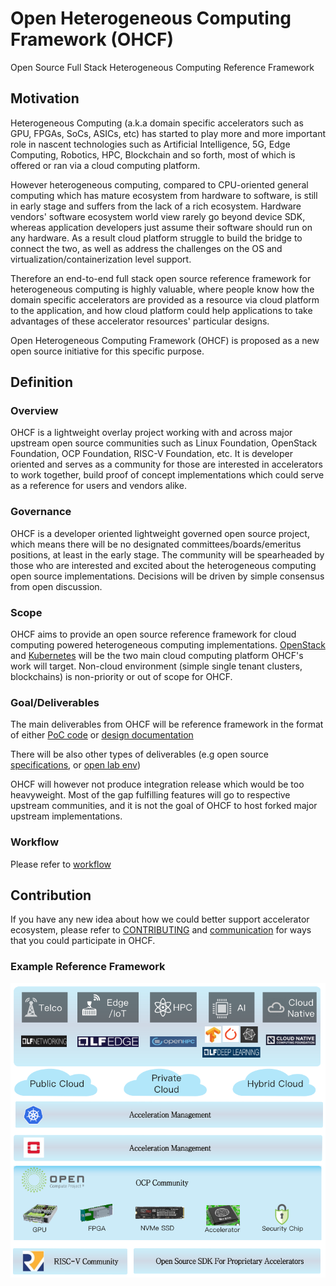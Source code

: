 # Open Heterogeneous Computing Framework (OHCF)
Open Source Full Stack Heterogeneous Computing Reference Framework

## Motivation
Heterogeneous Computing (a.k.a domain specific accelerators such as GPU, FPGAs, SoCs, ASICs, etc) has started to play more and more important role in nascent technologies such as Artificial Intelligence, 5G, Edge Computing, Robotics, HPC, Blockchain and so forth, most of which is offered or ran via a cloud computing platform.

However heterogeneous computing, compared to CPU-oriented general computing which has mature ecosystem from hardware to software, is still in early stage and suffers from the lack of a rich ecosystem. Hardware vendors' software ecosystem world view rarely go beyond device SDK, whereas application developers just assume their software should run on any hardware. As a result cloud platform struggle to build the bridge to connect the two, as well as address the challenges on the OS and virtualization/containerization level support.

Therefore an end-to-end full stack open source reference framework for heterogeneous computing is highly valuable, where people know how the domain specific accelerators are provided as a resource via cloud platform to the application, and how cloud platform could help applications to take advantages of these accelerator resources' particular designs.

Open Heterogeneous Computing Framework (OHCF) is proposed as a new open source initiative for this specific purpose.

## Definition
### Overview
OHCF is a lightweight overlay project working with and across major upstream open source communities such as Linux Foundation, OpenStack Foundation, OCP Foundation, RISC-V Foundation, etc. It is developer oriented and serves as a community for those are interested in accelerators to work together, build proof of concept implementations which could serve as a reference for users and vendors alike.

### Governance
OHCF is a developer oriented lightweight governed open source project, which means there will be no designated committees/boards/emeritus positions, at least in the early stage. The community will be spearheaded by those who are interested and excited about the heterogeneous computing open source implementations. Decisions will be driven by simple consensus from open discussion.

### Scope
OHCF aims to provide an open source reference framework for cloud computing powered heterogeneous computing implementations. [OpenStack](www.openstack.org) and [Kubernetes](www.kubernetes.io) will be the two main cloud computing platform OHCF's work will target. Non-cloud environment (simple single tenant clusters, blockchains) is non-priority or out of scope for OHCF.

### Goal/Deliverables
The main deliverables from OHCF will be reference framework in the format of either [PoC code](https://github.com/open-heterogeneous-computing-framework/PoC) or [design documentation](https://github.com/open-heterogeneous-computing-framework/Formula)

There will be also other types of deliverables (e.g open source [specifications](https://github.com/open-heterogeneous-computing-framework/Specs), or [open lab env](https://github.com/open-heterogeneous-computing-framework/Lab))

OHCF will however not produce integration release which would be too heavyweight. Most of the gap fulfilling features will go to respective upstream communities, and it is not the goal of OHCF to host forked major upstream implementations.

### Workflow

Please refer to [workflow](./workflow.md)

## Contribution
If you have any new idea about how we could better support accelerator ecosystem, please refer to [CONTRIBUTING](./CONTRIBUTING.md) and [communication](./communication.md) for ways that you could participate in OHCF.

### Example Reference Framework
![Figure 1: Example Reference Framework Architecture](./example-arch.png "Figure 1: Example Reference Framework Architecture")
